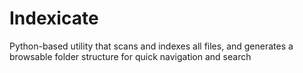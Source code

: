 # Indexicate
Python-based utility that scans and indexes all files, and generates a browsable folder structure for quick navigation and search
